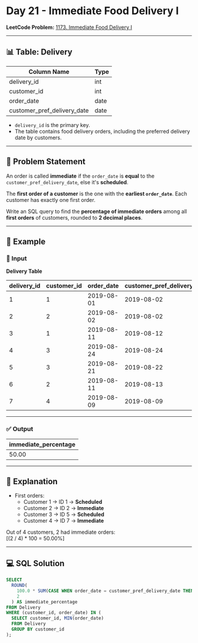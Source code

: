 # Day 21 - Immediate Food Delivery I

**LeetCode Problem:** [1173. Immediate Food Delivery I](https://leetcode.com/problems/immediate-food-delivery-i)

---

## 📊 Table: Delivery

| Column Name                  | Type |
|-----------------------------|------|
| delivery_id                 | int  |
| customer_id                 | int  |
| order_date                  | date |
| customer_pref_delivery_date | date |

- `delivery_id` is the primary key.
- The table contains food delivery orders, including the preferred delivery date by customers.

---

## 🧠 Problem Statement

An order is called **immediate** if the `order_date` is **equal** to the `customer_pref_delivery_date`, else it's **scheduled**.

The **first order of a customer** is the one with the **earliest `order_date`**. Each customer has exactly one first order.

Write an SQL query to find the **percentage of immediate orders** among all **first orders** of customers, rounded to **2 decimal places**.

---

## 📝 Example

### 🎯 Input

**Delivery Table**

| delivery_id | customer_id | order_date | customer_pref_delivery_date |
|-------------|-------------|------------|------------------------------|
| 1           | 1           | 2019-08-01 | 2019-08-02                   |
| 2           | 2           | 2019-08-02 | 2019-08-02                   |
| 3           | 1           | 2019-08-11 | 2019-08-12                   |
| 4           | 3           | 2019-08-24 | 2019-08-24                   |
| 5           | 3           | 2019-08-21 | 2019-08-22                   |
| 6           | 2           | 2019-08-11 | 2019-08-13                   |
| 7           | 4           | 2019-08-09 | 2019-08-09                   |

---

### ✅ Output

| immediate_percentage |
|----------------------|
| 50.00                |

---

## 📘 Explanation

- First orders:
  - Customer 1 → ID 1 → **Scheduled**
  - Customer 2 → ID 2 → **Immediate**
  - Customer 3 → ID 5 → **Scheduled**
  - Customer 4 → ID 7 → **Immediate**

Out of 4 customers, 2 had immediate orders:  
\[(2 / 4) * 100 = 50.00%\]

---

## 💻 SQL Solution

```sql
SELECT 
  ROUND(
    100.0 * SUM(CASE WHEN order_date = customer_pref_delivery_date THEN 1 ELSE 0 END) / COUNT(*),
    2
  ) AS immediate_percentage
FROM Delivery
WHERE (customer_id, order_date) IN (
  SELECT customer_id, MIN(order_date)
  FROM Delivery
  GROUP BY customer_id
);
